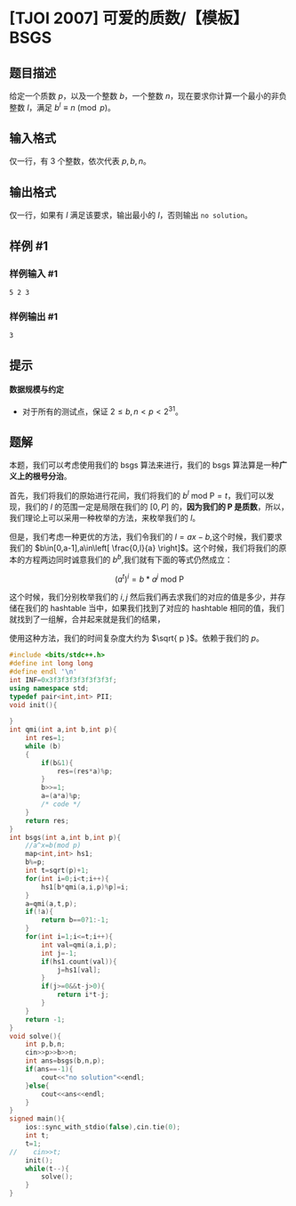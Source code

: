 # [TJOI 2007] 可爱的质数/【模板】BSGS

## 题目描述

给定一个质数 $p$，以及一个整数 $b$，一个整数 $n$，现在要求你计算一个最小的非负整数 $l$，满足 $b^l \equiv n \pmod p$。

## 输入格式

仅一行，有 $3$ 个整数，依次代表 $p, b, n$。

## 输出格式

仅一行，如果有 $l$ 满足该要求，输出最小的 $l$，否则输出 `no solution`。

## 样例 #1

### 样例输入 #1

```
5 2 3
```

### 样例输出 #1

```
3
```

## 提示

#### 数据规模与约定

- 对于所有的测试点，保证 $2\le b,n < p<2^{31}$。

## 题解
本题，我们可以考虑使用我们的 bsgs 算法来进行，我们的 bsgs 算法算是一种**广义上的根号分治**。

首先，我们将我们的原始进行花间，我们将我们的 $b^{l}\text{ mod P}=t$，我们可以发现，我们的 $l$ 的范围一定是局限在我们的 $[0,P]$ 的，**因为我们的 P 是质数**，所以，我们理论上可以采用一种枚举的方法，来枚举我们的 $l$。

但是，我们考虑一种更优的方法，我们令我们的 $l=ax-b$,这个时候，我们要求我们的 $b\in[0,a-1],a\in\left[ \frac{0,l}{a} \right]$。这个时候，我们将我们的原本的方程两边同时诚意我们的 $b^{b}$,我们就有下面的等式仍然成立：

$$
(a^t)^{i}=b*a^{j} \text{ mod P}
$$

这个时候，我们分别枚举我们的 $i,j$ 然后我们再去求我们的对应的值是多少，并存储在我们的 hashtable 当中，如果我们找到了对应的 hashtable 相同的值，我们就找到了一组解，合并起来就是我们的结果，

使用这种方法，我们的时间复杂度大约为 $\sqrt{ p }$。依赖于我们的 $p$。

```cpp
#include <bits/stdc++.h>
#define int long long
#define endl '\n'
int INF=0x3f3f3f3f3f3f3f3f;
using namespace std;
typedef pair<int,int> PII;
void init(){
    
}
int qmi(int a,int b,int p){
    int res=1;
    while (b)
    {
        if(b&1){
            res=(res*a)%p;
        }
        b>>=1;
        a=(a*a)%p;
        /* code */
    }
    return res;
}
int bsgs(int a,int b,int p){
    //a^x=b(mod p)
    map<int,int> hs1;
    b%=p;
    int t=sqrt(p)+1;
    for(int i=0;i<t;i++){
        hs1[b*qmi(a,i,p)%p]=i;
    }
    a=qmi(a,t,p);
    if(!a){
        return b==0?1:-1;
    }
    for(int i=1;i<=t;i++){
        int val=qmi(a,i,p);
        int j=-1;
        if(hs1.count(val)){
            j=hs1[val];
        }
        if(j>=0&&t-j>0){
            return i*t-j;
        }
    }
    return -1;
}
void solve(){
    int p,b,n;
    cin>>p>>b>>n;
    int ans=bsgs(b,n,p);
    if(ans==-1){
        cout<<"no solution"<<endl;
    }else{
        cout<<ans<<endl;
    }
}
signed main(){
    ios::sync_with_stdio(false),cin.tie(0);
    int t;
    t=1;
//    cin>>t;
    init();
    while(t--){
        solve();
    }
}
```